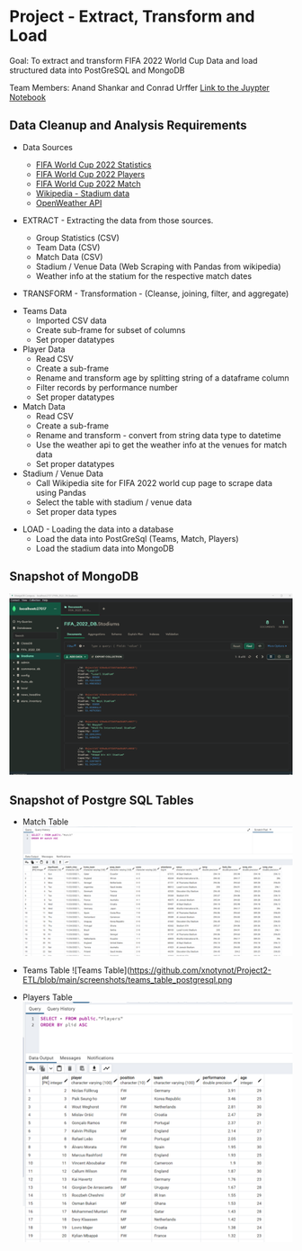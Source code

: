 # Project - Extract, Transform and Load

Goal: To extract and transform FIFA 2022 World Cup Data and load structured data into PostGreSQL and MongoDB

Team Members: Anand Shankar and Conrad Urffer
[Link to the Juypter Notebook](https://github.com/xnotynot/Project2-ETL/blob/main/FIFA_2022_ETL.ipynb)

## Data Cleanup and Analysis Requirements
* Data Sources
    - [FIFA World Cup 2022 Statistics](https://www.kaggle.com/datasets/swaptr/fifa-world-cup-2022-statistics)
    - [FIFA World Cup 2022 Players](https://www.kaggle.com/datasets/swaptr/fifa-world-cup-2022-player-data)
    - [FIFA World Cup 2022 Match](https://www.kaggle.com/datasets/swaptr/fifa-world-cup-2022-match-data)
    - [Wikipedia - Stadium data](https://en.wikipedia.org/wiki/2022_FIFA_World_Cup#Venues)
    - [OpenWeather API](https://openweathermap.org/history)
 
* EXTRACT - Extracting the data from those sources.
    - Group Statistics (CSV)
    - Team Data (CSV)
    - Match Data (CSV)
    - Stadium / Venue Data (Web Scraping with Pandas from wikipedia)
    - Weather info at the statium for the respective match dates
 
* TRANSFORM - Transformation - (Cleanse, joining, filter, and aggregate)
 - Teams Data
    - Imported CSV data
    - Create sub-frame for subset of columns
    - Set proper datatypes
  - Player Data
    - Read CSV
    - Create a sub-frame
    - Rename and transform age by splitting string of a dataframe column
    - Filter records by performance number
    - Set proper datatypes
  - Match Data
    - Read CSV
    - Create a sub-frame
    - Rename and transform - convert from string data type to datetime
    - Use the weather api to get the weather info at the venues for match data
    - Set proper datatypes
  - Stadium / Venue Data
    - Call Wikipedia site for FIFA 2022 world cup page to scrape data using Pandas
    - Select the table with stadium / venue data
    - Set proper data types
    
* LOAD - Loading the data into a database
    - Load the data into PostGreSql (Teams, Match, Players)
    - Load the stadium data into MongoDB

## Snapshot of MongoDB

![Mongo DB Collection to Store Stadium Info](https://github.com/xnotynot/Project2-ETL/blob/main/screenshots/mongo_stadium_list.png)

## Snapshot of Postgre SQL Tables

* Match Table
![Match Table](https://github.com/xnotynot/Project2-ETL/blob/main/screenshots/match_table_postgresql.png)

* Teams Table
![Teams Table](https://github.com/xnotynot/Project2-ETL/blob/main/screenshots/teams_table_postgresql.png

* Players Table
![Players Table](https://github.com/xnotynot/Project2-ETL/blob/main/screenshots/player_table_postgresql.png)
